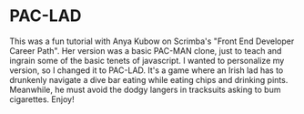 # PAC-LAD

This was a fun tutorial with Anya Kubow on Scrimba's "Front End Developer Career Path".  Her version was a basic PAC-MAN clone, just to teach and ingrain some of the basic tenets of javascript.  I wanted to personalize my version, so I changed it to PAC-LAD.  It's a game where an Irish lad has to drunkenly navigate a dive bar eating while eating chips and drinking pints.  Meanwhile, he must avoid the dodgy langers in tracksuits asking to bum cigarettes.  Enjoy!
